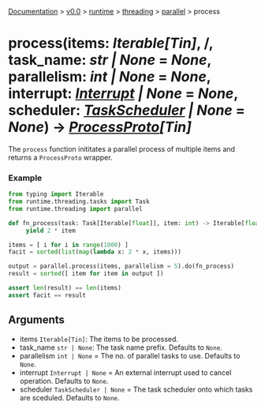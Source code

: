 [Documentation](/docs/documentation.md) >
 [v0.0](/docs/0.0/version.md) >
  [runtime](/docs/0.0/runtime/module.md) >
   [threading](/docs/0.0/runtime/threading/module.md) >
    [parallel](/docs/0.0/runtime/threading/parallel/module.md) >
     process

# process(items: _Iterable[Tin]_, /, task_name: _str | None_ = _None_, parallelism: _int | None_ = _None_, interrupt: _[Interrupt](../interrupt.md) | None_ = _None_, scheduler: _[TaskScheduler](../tasks/schedulers/task_scheduler.md) | None_ = _None_) -> _[ProcessProto](process_proto.md)[Tin]_

The `process` function inititates a parallel process of multiple items and returns a `ProcessProto` wrapper.

### Example

```python
from typing import Iterable
from runtime.threading.tasks import Task
from runtime.threading import parallel

def fn_process(task: Task[Iterable[float]], item: int) -> Iterable[float]:
     yield 2 * item

items = [ i for i in range(1000) ]
facit = sorted(list(map(lambda x: 2 * x, items)))

output = parallel.process(items, parallelism = 5).do(fn_process)
result = sorted([ item for item in output ])

assert len(result) == len(items)
assert facit == result
```

## Arguments

- items `Iterable[Tin]`: The items to be processed.
- task_name `str | None`: The task name prefix. Defaults to `None`.
- parallelism `int | None` = The no. of parallel tasks to use. Defaults to `None`.
- interrupt `Interrupt | None` = An external interrupt used to cancel operation. Defaults to `None`.
- scheduler `TaskScheduler | None` = The task scheduler onto which tasks are sceduled. Defaults to `None`.